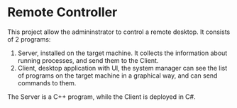 # Remote Controller

This project allow the admininstrator to control a remote desktop. 
It consists of 2 programs:
1. Server, installed on the target machine. It collects the information about running processes, and send them to the Client.
2. Client, desktop application with UI, the system manager can see the list of programs on the target machine in a graphical way, 
and can send commands to them.

The Server is a C++ program, while the Client is deployed in C#.
